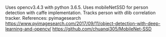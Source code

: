 Uses opencv3.4.3 with python 3.6.5. Uses mobileNetSSD for person detection with caffe implementation. Tracks person with dlib correlation tracker. 
References:
pyimagesearch https://www.pyimagesearch.com/2017/09/11/object-detection-with-deep-learning-and-opencv/
https://github.com/chuanqi305/MobileNet-SSD
